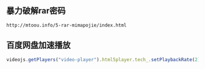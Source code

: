 ## 暴力破解rar密码

```
http://mtoou.info/5-rar-mimapojie/index.html
```

## 百度网盘加速播放

```js
videojs.getPlayers("video-player").html5player.tech_.setPlaybackRate(2)
```

